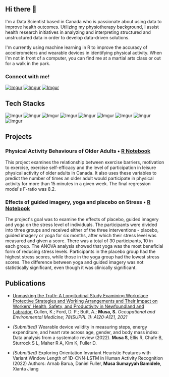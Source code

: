 ## Hi there 👋

I'm a Data Scientist based in Canada who is passionate about using data to improve health outcomes. Utilizing my physiotherapy background, I assist health research initiatives in analyzing and interpreting structured and unstructured data in order to develop data-driven solutions. 

I'm currently using machine learning in R to improve the accuracy of accelerometers and wearable devices in identifying physical activity. When I'm not in front of a computer, you can find me at a martial arts class or out for a walk in the park.


### Connect with me!

[![Imgur](https://i.imgur.com/C1CYjLn.png)](https://twitter.com/bint_musa_) [![Imgur](https://i.imgur.com/e4kdLvk.png)](https://www.linkedin.com/in/sumayyahmusa/) [![Imgur](https://i.imgur.com/GUv4w1E.png)](mailto:physiosummy@gmail.com)


## Tech Stacks 
![Imgur](https://i.imgur.com/sIi9nVf.png) ![Imgur](https://i.imgur.com/EPMyISA.png) ![Imgur](https://i.imgur.com/TyohfK4.png) ![Imgur](https://i.imgur.com/NJAjYck.png) ![Imgur](https://i.imgur.com/Lf5r8F9.png) ![Imgur](https://i.imgur.com/3ue3CVl.png) ![Imgur](https://i.imgur.com/AsgTUR6.png) ![Imgur](https://i.imgur.com/ECXPijU.png) ![Imgur](https://i.imgur.com/hqPeMgM.png)


## Projects 

### Physical Activity Behaviours of Older Adults • [R Notebook](https://github.com/sumusa/quantitative-research-methods/blob/master/regression.md)

This project examines the relationship between exercise barriers, motivation to exercise, exercise self-efficacy and the level of participation in leisure physical activity of older adults in Canada. It also uses these variables to predict the number of times an older adult would participate in physical activity for more than 15 minutes in a given week. The final regression model's F-ratio was 8.2.


### Effects of guided imagery, yoga and placebo on Stress • [R Notebook](https://github.com/sumusa/quantitative-research-methods/blob/master/anova.md)
The project's goal was to examine the effects of placebo, guided imagery and yoga on the stress level of individuals. The participants were divided into three groups and received either of the three interventions - placebo, guided imagery or yoga for six months, after which their stress level was measured and given a score. There was a total of 30 participants, 10 in each group.
The ANOVA analysis showed that yoga was the most beneficial form of reducing stress levels. Participants in the placebo group had the highest stress scores, while those in the yoga group had the lowest stress scores. The difference between yoga and guided imagery was not statistically significant, even though it was clinically significant.


## Publications

- [Unmasking the Truth: A Longitudinal Study Examining Workplace Protective Strategies and Working Arrangements and Their Impact on Workers' Health, Safety, and Productivity in Newfoundland and Labrador.](https://pesquisa.bvsalud.org/global-literature-on-novel-coronavirus-2019-ncov/resource/pt/covidwho-1571285) Cullen, K.; Ford, D. P.; Butt, A.; __Musa, S.__ *Occupational and Environmental Medicine; 78(SUPPL 1): A120-A121, 2021*

- _(Submitted)_ Wearable device validity in measuring steps, energy expenditure, and heart rate across age, gender, and body mass index: Data analysis from a systematic review (2022). __Musa S__, Ellis R, Chafe B, Sturrock S L, Maher R A, Kim K, Fuller D. 

- _(Submitted)_ Exploring Orientation Invariant Heuristic Features with Variant Window Length of 1D-CNN-LSTM in Human Activity Recognition (2022) Authors: Arnab Barua, Daniel Fuller, __Musa Sumayyah Bamidele__, Xianta Jiang






<!--
**sumusa/sumusa** is a ✨ _special_ ✨ repository because its `README.md` (this file) appears on your GitHub profile.

Here are some ideas to get you started:

- 🔭 I’m currently working on ...
- 🌱 I’m currently learning ...
- 👯 I’m looking to collaborate on ...
- 🤔 I’m looking for help with ...
- 💬 Ask me about ...
- 📫 How to reach me: ...
- 😄 Pronouns: ...
- ⚡ Fun fact: ...
-->
